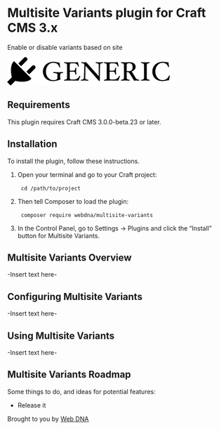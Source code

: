 # Multisite Variants plugin for Craft CMS 3.x

Enable or disable variants based on site

![Screenshot](resources/img/plugin-logo.png)

## Requirements

This plugin requires Craft CMS 3.0.0-beta.23 or later.

## Installation

To install the plugin, follow these instructions.

1. Open your terminal and go to your Craft project:

        cd /path/to/project

2. Then tell Composer to load the plugin:

        composer require webdna/multisite-variants

3. In the Control Panel, go to Settings → Plugins and click the “Install” button for Multisite Variants.

## Multisite Variants Overview

-Insert text here-

## Configuring Multisite Variants

-Insert text here-

## Using Multisite Variants

-Insert text here-

## Multisite Variants Roadmap

Some things to do, and ideas for potential features:

* Release it

Brought to you by [Web DNA](https://webdna.co.uk)
